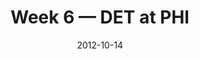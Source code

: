 ---
layout: game
title: Week 6 — DET at PHI
season: 2012
game_id: 2012_06_DET_PHI
week: 6
date: 2012-10-14
home_team: PHI
away_team: DET
final_home: 
final_away: 
pbp_url: /assets/data/pbp/2012/2012_06_DET_PHI.csv.gz
---